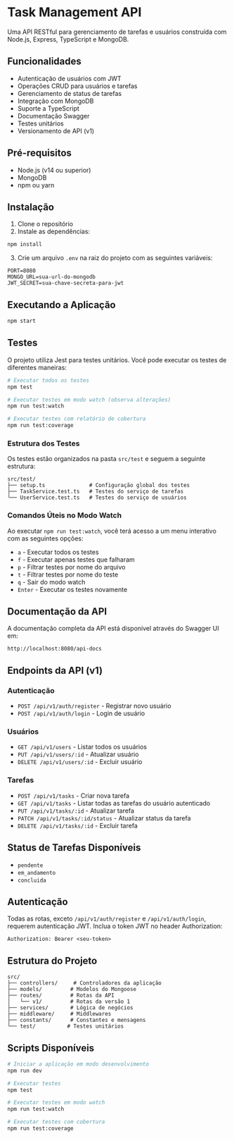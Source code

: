 # Task Management API

Uma API RESTful para gerenciamento de tarefas e usuários construída com Node.js, Express, TypeScript e MongoDB.

## Funcionalidades

- Autenticação de usuários com JWT
- Operações CRUD para usuários e tarefas
- Gerenciamento de status de tarefas
- Integração com MongoDB
- Suporte a TypeScript
- Documentação Swagger
- Testes unitários
- Versionamento de API (v1)

## Pré-requisitos

- Node.js (v14 ou superior)
- MongoDB
- npm ou yarn

## Instalação

1. Clone o repositório
2. Instale as dependências:

```bash
npm install
```

3. Crie um arquivo `.env` na raiz do projeto com as seguintes variáveis:

```env
PORT=8080
MONGO_URL=sua-url-do-mongodb
JWT_SECRET=sua-chave-secreta-para-jwt
```

## Executando a Aplicação

```bash
npm start
```

## Testes

O projeto utiliza Jest para testes unitários. Você pode executar os testes de diferentes maneiras:

```bash
# Executar todos os testes
npm test

# Executar testes em modo watch (observa alterações)
npm run test:watch

# Executar testes com relatório de cobertura
npm run test:coverage
```

### Estrutura dos Testes

Os testes estão organizados na pasta `src/test` e seguem a seguinte estrutura:

```
src/test/
├── setup.ts              # Configuração global dos testes
├── TaskService.test.ts   # Testes do serviço de tarefas
└── UserService.test.ts   # Testes do serviço de usuários
```

### Comandos Úteis no Modo Watch

Ao executar `npm run test:watch`, você terá acesso a um menu interativo com as seguintes opções:

- `a` - Executar todos os testes
- `f` - Executar apenas testes que falharam
- `p` - Filtrar testes por nome do arquivo
- `t` - Filtrar testes por nome do teste
- `q` - Sair do modo watch
- `Enter` - Executar os testes novamente

## Documentação da API

A documentação completa da API está disponível através do Swagger UI em:

```
http://localhost:8080/api-docs
```

## Endpoints da API (v1)

### Autenticação

- `POST /api/v1/auth/register` - Registrar novo usuário
- `POST /api/v1/auth/login` - Login de usuário

### Usuários

- `GET /api/v1/users` - Listar todos os usuários
- `PUT /api/v1/users/:id` - Atualizar usuário
- `DELETE /api/v1/users/:id` - Excluir usuário

### Tarefas

- `POST /api/v1/tasks` - Criar nova tarefa
- `GET /api/v1/tasks` - Listar todas as tarefas do usuário autenticado
- `PUT /api/v1/tasks/:id` - Atualizar tarefa
- `PATCH /api/v1/tasks/:id/status` - Atualizar status da tarefa
- `DELETE /api/v1/tasks/:id` - Excluir tarefa

## Status de Tarefas Disponíveis

- `pendente`
- `em_andamento`
- `concluida`

## Autenticação

Todas as rotas, exceto `/api/v1/auth/register` e `/api/v1/auth/login`, requerem autenticação JWT.
Inclua o token JWT no header Authorization:

```
Authorization: Bearer <seu-token>
```

## Estrutura do Projeto

```
src/
├── controllers/     # Controladores da aplicação
├── models/         # Modelos do Mongoose
├── routes/         # Rotas da API
│   └── v1/         # Rotas da versão 1
├── services/       # Lógica de negócios
├── middleware/     # Middlewares
├── constants/      # Constantes e mensagens
└── test/          # Testes unitários
```

## Scripts Disponíveis

```bash
# Iniciar a aplicação em modo desenvolvimento
npm run dev

# Executar testes
npm test

# Executar testes em modo watch
npm run test:watch

# Executar testes com cobertura
npm run test:coverage
```
